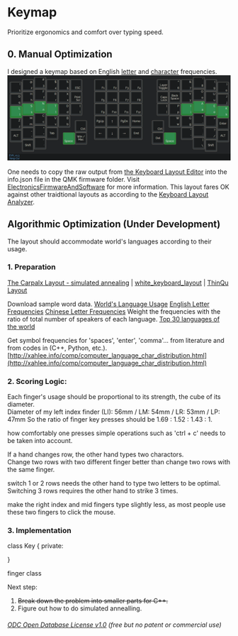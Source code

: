 # Keymap  
Prioritize ergonomics and comfort over typing speed.


## 0. Manual Optimization
I designed a keymap based on English [letter](https://norvig.com/mayzner.html) and [character](http://xahlee.info/comp/computer_language_char_distribution.html) frequencies.
<img src="./Layer0.PNG">  

One needs to copy the raw output from [the Keyboard Layout Editor](http://keyboard-tool.pimpmykeyboard.com/##@_name=EVK%2F_v1.3&author=Yang%20Cui&notes=The%20%22symbol%20key%22%20accesses%20the%20symbols%20marked%20at%20the%20top%20left%20cornors%20on%20the%20keycaps.%0AThe%20%22Modifcn.%20Key%20Lock%22%20locks%20the%20modification%20keys%20%22Symbol%22%20and%20%22Shift%22.%3B&@_x:2.5&f:5&w:1.25&h:1.25%3B&=%0A%0A%23%0A3&_x:15.25&w:1.25&h:1.25%3B&=%0A%0A*%0A8%3B&@_y:-0.75&x:1.25&w:1.25&h:1.25%3B&=%0A%0A%2F@%0A2&_x:1.25&w:1.25&h:1.25%3B&=%0A%0A$%0A4&_w:1.25&h:1.25%3B&=%0A%0A%25%0A5&_w:1.25&h:1.25%3B&=%0A%0A%0AESC&_x:7.75&w:1.25&h:1.25%3B&=%0A%0A%0ALayer%20Toggle&_w:1.25&h:1.25%3B&=%0A%0A%5E%0A6&_w:1.25&h:1.25%3B&=%0A%0A%2F&%0A7&_x:1.25&w:1.25&h:1.25%3B&=%0A%0A(%0A9%3B&@_y:-0.75&w:1.25&h:1.25%3B&=%0A%0A!%0A1&_x:20.25&w:1.25&h:1.25%3B&=%0A%0A)%0A0%3B&@_y:-0.25&x:2.5&w:1.25&h:1.25%3B&=%0A%0AF%0Af&_x:15.25&w:1.25&h:1.25%3B&=%0A%0AO%0Ao%3B&@_y:-0.75&x:1.25&w:1.25&h:1.25%3B&=%0A%0AH%0Ah&_x:1.25&w:1.25&h:1.25%3B&=%0A%0AR%0Ar&_w:1.25&h:1.25%3B&=%0A%0AX%0Ax&_w:1.25&h:1.25%3B&=%0A%0A%0APrint%20Scr&_x:7.75&w:1.25&h:1.25%3B&=%0A%0A%0ACaps%20Lock&_x:1.25&w:1.25&h:1.25%3B&=%0A%0AY%0Ay&_x:1.25&w:1.25&h:1.25%3B&=%0A%0AU%0Au%3B&@_y:-0.75&w:1.25&h:1.25%3B&=%0A%0AQ%0Aq&_x:20.25&w:1.25&h:1.25%3B&=%0A%0AJ%0Aj%3B&@_y:-0.25&x:2.5&c=%232fa342&w:1.25&h:1.25%3B&=%0A%0AN%0An&_x:15.25&w:1.25&h:1.25%3B&=%0A%0AA%0Aa%3B&@_y:-0.75&x:1.25&w:1.25&h:1.25%3B&=%0A%0AS%0As&_x:1.25&w:1.25&h:1.25%3B&=%0A%0AT%0At&_c=%23cccccc&w:1.25&h:1.25%3B&=%0A%0AD%0Ad&_w:1.25&h:1.25%3B&=%0A%0A%7B%0A%5B&_x:7.75&w:1.25&h:1.25%3B&=%0A%0A%7D%0A%5D&_w:1.25&h:1.25%3B&=%0A%0AP%0Ap&_c=%232fa342&w:1.25&h:1.25%3B&=%0A%0AI%0Ai&_x:1.25&w:1.25&h:1.25%3B&=%0A%0AE%0Ae%3B&@_y:-0.75&w:1.25&h:1.25%3B&=%0A%0AL%0Al&_x:20.25&w:1.25&h:1.25%3B&=%0A%0AK%0Ak%3B&@_y:-0.25&x:2.5&c=%23cccccc&w:1.25&h:1.25%3B&=%0A%0AC%0Ac&_x:15.25&w:1.25&h:1.25%3B&=%0A%0A%3C%0A,%3B&@_y:-0.75&x:1.25&w:1.25&h:1.25%3B&=%0A%0AM%0Am&_x:1.25&w:1.25&h:1.25%3B&=%0A%0AV%0Av&_w:1.25&h:1.25%3B&=%0A%0AB%0Ab&_x:10.25&w:1.25&h:1.25%3B&=%0A%0AW%0Aw&_w:1.25&h:1.25%3B&=%0A%0AG%0Ag&_x:1.25&w:1.25&h:1.25%3B&=%0A%0A%3E%0A.%3B&@_y:-0.75&w:1.25&h:1.25%3B&=%0A%0AZ%0Az&_x:20.25&a:7&w:1.25&h:1.25%3B&=Enter%3B&@_y:-0.25&x:2.5&a:4&w:1.25&h:1.25%3B&=%0A%0A+%0A%2F=&_x:15.25&w:1.25&h:1.25%3B&=%0A%0A%2F:%0A%2F%3B%3B&@_y:-0.75&x:1.25&w:1.25&h:1.25%3B&=%0A%0A%2F_%0A-&_x:1.25&a:7&w:1.25&h:1.25%3B&=Tab&_x:12.75&a:4&w:1.25&h:1.25%3B&=%0A%0A%22%0A'&_x:1.25&a:0&w:1.25&h:1.25%3B&=%0A%0A%3F%0A%2F%2F%0A.%3B&@_y:-0.75&a:7&w:1.25&h:1.25%3B&=ALT&_x:20.25&w:1.25&h:1.25%3B&=ALT%3B&@_y:-0.75&x:14.75&w:1.25&h:1.25%3B&=Del%3B&@_y:-0.5&x:2.5&a:4&w:1.25&h:1.25%3B&=%0A%0A~%0A%60&_x:15.25&w:1.25&h:1.25%3B&=%0A%0A%7C%0A%5C%3B&@_y:-0.75&x:1.25&a:7&w:1.25&h:1.25%3B&=Shift&_x:17.75&w:1.25&h:1.25%3B&=Shift%3B&@_ry:4.25&y:-4&x:8.75&a:4&w:1.25&h:1.25%3B&=%0A%0A%0AF1&_w:1.25&h:1.25%3B&=%0A%0A%0AF2&_w:1.25&h:1.25%3B&=%0A%0A%0AF3&_w:1.25&h:1.25%3B&=%0A%0A%0AF4%3B&@_y:0.25&x:8.75&w:1.25&h:1.25%3B&=%0A%0A%0AF5&_w:1.25&h:1.25%3B&=%0A%0A%0AF6&_w:1.25&h:1.25%3B&=%0A%0A%0AF7&_w:1.25&h:1.25%3B&=%0A%0A%0AF8&_x:2.75&a:7&w:1.25&h:1.25%3B&=Back%20Space%3B&@_y:0.25&x:8.75&a:4&w:1.25&h:1.25%3B&=%0A%0A%0AF9&_w:1.25&h:1.25%3B&=%0A%0A%0AF10&_w:1.25&h:1.25%3B&=%0A%0A%0AF11&_w:1.25&h:1.25%3B&=%0A%0A%0AF12%3B&@_y:0.25&x:8.75&a:7&w:1.25&h:1.25%3B&=PgUp&_w:1.25&h:1.25%3B&=%E2%86%91&_w:1.25&h:1.25%3B&=PgDn&_w:1.25&h:1.25%3B&=Home%3B&@_y:-0.5&x:6.75&a:4&w:1.25&h:1.25%3B&=%0A%0A%0ACtrl&_x:6.75&w:1.25&h:1.25%3B&=%0A%0A%0ACtrl%3B&@_y:-0.25&x:8.75&a:7&w:1.25&h:1.25%3B&=%E2%86%90&_w:1.25&h:1.25%3B&=%E2%86%93&_w:1.25&h:1.25%3B&=%E2%86%92&_w:1.25&h:1.25%3B&=End%3B&@_y:-0.5&x:5.5&c=%232fa342&a:4&w:1.25&h:1.25%3B&=%0ASpace&_c=%23cccccc&a:7&w:1.25&h:1.25%3B&=Win%20%2F%2F%20Mac&_x:8&c=%232fa342&a:4&w:1.25&h:1.25%3B&=%0ASpace) into the info.json file in the QMK firmware folder. Visit [ElectronicsFirmwareAndSoftware](./ElectronicsFirmwareAndSoftware) for more information.
This layout fares OK against other traidtional layouts as according to the [Keyboard Layout Analyzer](http://patorjk.com/keyboard-layout-analyzer/#/load/hqrGn4NG).   


## Algorithmic Optimization (Under Development)
The layout should accommodate world's languages according to their usage.

### 1. Preparation
[The Carpalx Layout - simulated annealing](http://mkweb.bcgsc.ca/carpalx/?simulated_annealing) | [white_keyboard_layout](https://github.com/mw8/white_keyboard_layout) | [ThinQu Layout](https://microexploitation.com/2018/06/04/thinqu/)  

Download sample word data. [World's Language Usage](https://www.vistawide.com/languages/top_30_languages.htm)
[English Letter Frequencies](https://norvig.com/mayzner.html)
[Chinese Letter Frequencies](http://xahlee.info/kbd/chinese_pinyin_letter_frequency.html)
Weight the frequencies with the ratio of total number of speakers of each language.
[Top 30 languages of the world](https://www.vistawide.com/languages/top_30_languages.htm)

Get symbol frequencies for 'spaces', 'enter', 'comma'... from literature and from codes in (C++, Python, etc.). 
[http://xahlee.info/comp/computer_language_char_distribution.html](http://xahlee.info/comp/computer_language_char_distribution.html)


### 2. Scoring Logic:
Each finger's usage should be proportional to its strength, the cube of its diameter.  
Diameter of my left index finder (LI): 56mm / LM: 54mm / LR: 53mm / LP: 47mm
So the ratio of finger key presses should be 1.69 : 1.52 : 1.43 : 1.

how comfortably one presses simple operations such as 'ctrl + c' needs to be taken into account.

If a hand changes row, the other hand types two charactors.  
Change two rows with two different finger better than change two rows with the same finger.

switch 1 or 2 rows needs the other hand to type two letters to be optimal. Switching 3 rows requires the other hand to strike 3 times.

make the right index and mid fingers type slightly less, as most people use these two fingers to click the mouse.

### 3. Implementation

class Key
{
private:
	
}

finger class


Next step:
1. ~~Break down the problem into smaller parts for C++.~~
2. Figure out how to do simulated annealling. 

###### [ODC Open Database License v1.0](https://choosealicense.com/appendix/)  (free but no patent or commercial use)